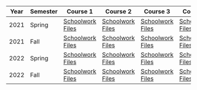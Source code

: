 | Year | Semester | Course 1 | Course 2 | Course 3 | Course 4 |
|------|----------|----------|----------|----------|----------|
| 2021 | Spring   | [Schoolwork Files](link-to-your-files) | [Schoolwork Files](link-to-your-files) | [Schoolwork Files](link-to-your-files) | [Schoolwork Files](link-to-your-files) |
| 2021 | Fall     | [Schoolwork Files](link-to-your-files) | [Schoolwork Files](link-to-your-files) | [Schoolwork Files](link-to-your-files) | [Schoolwork Files](link-to-your-files) |
| 2022 | Spring   | [Schoolwork Files](link-to-your-files) | [Schoolwork Files](link-to-your-files) | [Schoolwork Files](link-to-your-files) | [Schoolwork Files](link-to-your-files) |
| 2022 | Fall     | [Schoolwork Files](link-to-your-files) | [Schoolwork Files](link-to-your-files) | [Schoolwork Files](link-to-your-files) | [Schoolwork Files](link-to-your-files) |
